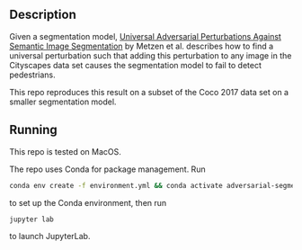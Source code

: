 ## Description

Given a segmentation model, [Universal Adversarial Perturbations Against Semantic Image
Segmentation](https://arxiv.org/abs/1704.05712) by Metzen et al. describes how
to find a universal perturbation such that adding this perturbation to any image
in the Cityscapes data set causes the segmentation model to fail to detect
pedestrians.

This repo reproduces this result on a subset of the Coco 2017 data set on a
smaller segmentation model.

## Running

This repo is tested on MacOS.

The repo uses Conda for package management. Run
```sh
conda env create -f environment.yml && conda activate adversarial-segmentation
```
to set up the Conda environment, then run
```sh
jupyter lab
```
to launch JupyterLab.
